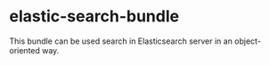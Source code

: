 # elastic-search-bundle
This bundle can be used search in Elasticsearch server in an object-oriented way.
